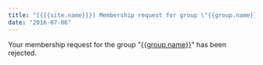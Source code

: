 ```yaml
---
title: "[{{{site.name}}}] Membership request for group \"{{group.name}}\" rejected"
date: "2016-07-06"
---
```


Your membership request for the group "[{{group.name}}]({{{group.url}}})" has been rejected.
